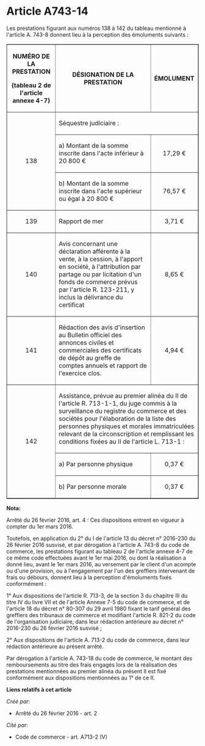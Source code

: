# Article A743-14

Les prestations figurant aux numéros 138 à 142 du tableau mentionné à l'article A. 743-8 donnent lieu à la perception des
émoluments suivants : 

<table border="1">
  <tbody>
    <tr>
      <th>

NUMÉRO DE LA PRESTATION 

(tableau 2 de l'article annexe 4-7) 

</th>
      <th>

DÉSIGNATION DE LA PRESTATION 

</th>
      <th>

ÉMOLUMENT 

</th>
    </tr>
    <tr>
      <td align="center" valign="middle" rowspan="3">

138 

</td>
      <td valign="middle" align="left" colspan="2">

Séquestre judiciaire : 

</td>
    </tr>
    <tr>
      <td valign="middle">

a) Montant de la somme inscrite dans l'acte inférieur à 20 800 € 

</td>
      <td valign="middle" align="center">

17,29 € 

</td>
    </tr>
    <tr>
      <td valign="middle">

b) Montant de la somme inscrite dans l'acte supérieur ou égal à 20 800 € 

</td>
      <td align="center" valign="middle">

76,57 € 

</td>
    </tr>
    <tr>
      <td valign="middle" align="center">

139 

</td>
      <td valign="middle">

Rapport de mer 

</td>
      <td valign="middle" align="center">

3,71 € 

</td>
    </tr>
    <tr>
      <td valign="middle" align="center">

140 

</td>
      <td valign="middle">

Avis concernant une déclaration afférente à la vente, à la cession, à l'apport en société, à l'attribution par partage ou par
licitation d'un fonds de commerce prévus par l'article R. 123-211, y inclus la délivrance du certificat 

</td>
      <td valign="middle" align="center">

8,65 € 

</td>
    </tr>
    <tr>
      <td valign="middle" align="center">

141 

</td>
      <td valign="middle">

Rédaction des avis d'insertion au Bulletin officiel des annonces civiles et commerciales des certificats de dépôt au greffe
de comptes annuels et rapport de l'exercice clos. 

</td>
      <td valign="middle" align="center">

4,94 € 

</td>
    </tr>
    <tr>
      <td rowspan="3" valign="middle" align="center">

142 

</td>
      <td colspan="2" align="left" valign="middle">

Assistance, prévue au premier alinéa du II de l'article R. 713-1-1, du juge commis à la surveillance du registre du commerce
et des sociétés pour l'élaboration de la liste des personnes physiques et morales immatriculées relevant de la
circonscription et remplissant les conditions fixées au II de l'article L. 713-1 : 

</td>
    </tr>
    <tr>
      <td valign="middle">

a) Par personne physique 

</td>
      <td valign="middle" align="center">

0,37 € 

</td>
    </tr>
    <tr>
      <td valign="middle">

b) Par personne morale 

</td>
      <td align="center" valign="middle">

0,37 € 

</td>
    </tr>
  </tbody>
</table>

**Nota:**

Arrêté du 26 février 2016, art. 4 : Ces dispositions entrent en vigueur à compter du 1er mars 2016.

Toutefois, en application du 2° du I de l'article 13 du décret n° 2016-230 du 26 février 2016 susvisé, et par dérogation à
l'article A. 743-8 du code de commerce, les prestations figurant au tableau 2 de l'article annexe 4-7 de ce même code
effectuées avant le 1er mai 2016, ou dont la réalisation a donné lieu, avant le 1er mars 2016, au versement par le client
d'un acompte ou d'une provision, ou à l'engagement par l'un des greffiers intervenant de frais ou débours, donnent lieu à la
perception d'émoluments fixés conformément :

1° Aux dispositions de l'article R. 713-3, de la section 3 du chapitre III du titre IV du livre VII et de l'article Annexe
7-5 du code de commerce, et de l'article 18 du décret n° 80-307 du 29 avril 1980 fixant le tarif général des greffiers des
tribunaux de commerce et modifiant l'article R. 821-2 du code de l'organisation judiciaire, dans leur rédaction antérieure au
décret n° 2016-230 du 26 février 2016 susvisé ;

2° Aux dispositions de l'article A. 713-2 du code de commerce, dans leur rédaction antérieure au présent arrêté.

Par dérogation à l'article A. 743-18 du code de commerce, le montant des remboursements au titre des frais engagés lors de la
réalisation des prestations mentionnées au premier alinéa du présent II est fixé conformément aux dispositions mentionnées au
1° de ce II.

**Liens relatifs à cet article**

_Créé par_:

  - Arrêté du 26 février 2016 - art. 2

_Cité par_:

  - Code de commerce - art. A713-2 (V)
